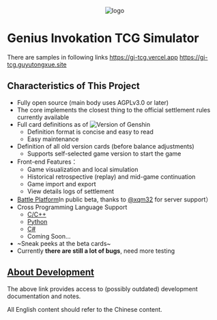 <center>

![logo](./docs/images/logo.png)

</center>

# Genius Invokation TCG Simulator

There are samples in following links
https://gi-tcg.vercel.app
https://gi-tcg.guyutongxue.site


## Characteristics of This Project

- Fully open source (main body uses AGPLv3.0 or later)
- The core implements the closest thing to the official settlement rules currently available
- Full card definitions as of ![Version of Genshin](https://img.shields.io/badge/dynamic/json?url=https%3A%2F%2Fgi.xqm32.org%2Fapi%2Fversion&query=%24.currentGameVersion&label=%E5%8E%9F%E7%A5%9E)
  - Definition format is concise and easy to read
  - Easy maintenance
- Definition of all old version cards (before balance adjustments)
  - Supports self-selected game version to start the game
- Front-end Features：
  - Game visualization and local simulation
  - Historical retrospective (replay) and mid-game continuation
  - Game import and export
  - View details logs of settlement
- [Battle Platform](https://gi.xqm32.org)In public beta, thanks to [@xqm32](https://github.com/xqm32) for server support）
- Cross Programming Language Support
  - [C/C++](./packages/cbinding/)
  - [Python](./packages/pybinding/)
  - [C#](./packages/csbinding/)
  - Coming Soon...
- ~Sneak peeks at the beta cards~
- Currently **there are still a lot of bugs**, need more testing

## [About Development](./docs/development/README.md)

The above link provides access to (possibly outdated) development documentation and notes.

All English content should refer to the Chinese content.
